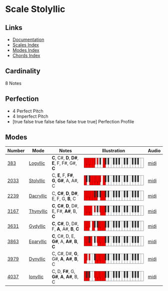 # Scale Stolyllic

## Links

- [Documentation](README.md)
- [Scales Index](Scales.md)
- [Modes Index](Modes.md)
- [Chords Index](Chords.md)

## Cardinality

8 Notes

## Perfection

- 4 Perfect Pitch
- 4 Imperfect Pitch
- [true false true false false false true true] Perfection Profile

## Modes

| Number | Mode | Notes | Illustration | Audio |
|--------|------|-------|--------------|-------|
| [383](https://ianring.com/musictheory/scales/383) | [Logyllic](ModeLogyllic.md) | **C**, C#, **D**, **D#**, **E**, F, F#, G#, **C** | ![CNaturalLogyllic](ModeCNaturalLogyllic.png) | [midi](https://github.com/edipermadi/music/blob/main/docs/ModeCNaturalLogyllic.mid?raw=true) | 
| [2033](https://ianring.com/musictheory/scales/2033) | [Stolyllic](ModeStolyllic.md) | C, **E**, F, **F#**, **G**, **G#**, A, A#, C | ![CNaturalStolyllic](ModeCNaturalStolyllic.png) | [midi](https://github.com/edipermadi/music/blob/main/docs/ModeCNaturalStolyllic.mid?raw=true) | 
| [2239](https://ianring.com/musictheory/scales/2239) | [Dacryllic](ModeDacryllic.md) | C, **C#**, **D**, **D#**, E, F, G, **B**, C | ![CNaturalDacryllic](ModeCNaturalDacryllic.png) | [midi](https://github.com/edipermadi/music/blob/main/docs/ModeCNaturalDacryllic.mid?raw=true) | 
| [3167](https://ianring.com/musictheory/scales/3167) | [Thynyllic](ModeThynyllic.md) | **C**, **C#**, **D**, D#, E, F#, **A#**, B, **C** | ![CNaturalThynyllic](ModeCNaturalThynyllic.png) | [midi](https://github.com/edipermadi/music/blob/main/docs/ModeCNaturalThynyllic.mid?raw=true) | 
| [3631](https://ianring.com/musictheory/scales/3631) | [Gydyllic](ModeGydyllic.md) | **C**, **C#**, D, D#, F, **A**, A#, **B**, **C** | ![CNaturalGydyllic](ModeCNaturalGydyllic.png) | [midi](https://github.com/edipermadi/music/blob/main/docs/ModeCNaturalGydyllic.mid?raw=true) | 
| [3863](https://ianring.com/musictheory/scales/3863) | [Eparyllic](ModeEparyllic.md) | **C**, C#, D, E, **G#**, A, **A#**, **B**, **C** | ![CNaturalEparyllic](ModeCNaturalEparyllic.png) | [midi](https://github.com/edipermadi/music/blob/main/docs/ModeCNaturalEparyllic.mid?raw=true) | 
| [3979](https://ianring.com/musictheory/scales/3979) | [Dynyllic](ModeDynyllic.md) | C, C#, D#, **G**, G#, **A**, **A#**, **B**, C | ![CNaturalDynyllic](ModeCNaturalDynyllic.png) | [midi](https://github.com/edipermadi/music/blob/main/docs/ModeCNaturalDynyllic.mid?raw=true) | 
| [4037](https://ianring.com/musictheory/scales/4037) | [Ionyllic](ModeIonyllic.md) | C, D, **F#**, G, **G#**, **A**, **A#**, B, C | ![CNaturalIonyllic](ModeCNaturalIonyllic.png) | [midi](https://github.com/edipermadi/music/blob/main/docs/ModeCNaturalIonyllic.mid?raw=true) | 
